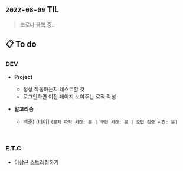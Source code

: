 ## `2022-08-09` TIL

> 코로나 극복 중..

## 📋 To do

### DEV

+ **Project**
  + 정상 작동하는지 테스트할 것
  + 로그인하면 이전 페이지 보여주는 로직 작성

+ **알고리즘**
  + 백준) [티어] `(문제 파악 시간: 분 | 구현 시간: 분 | 오답 검증 시간: 분)`
 
<br>

### E.T.C
+ 이상근 스트레칭하기